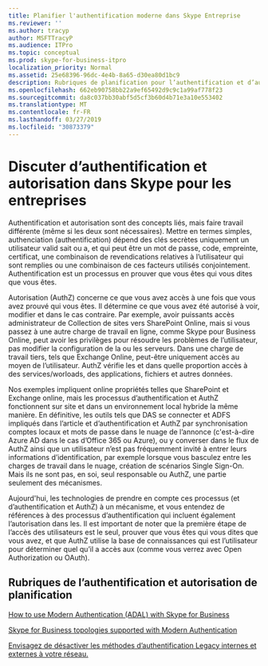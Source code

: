 ```yaml
---
title: Planifier l'authentification moderne dans Skype Entreprise
ms.reviewer: ''
ms.author: tracyp
author: MSFTTracyP
ms.audience: ITPro
ms.topic: conceptual
ms.prod: skype-for-business-itpro
localization_priority: Normal
ms.assetid: 25e68396-96dc-4e4b-8a65-d30ea80d1bc9
description: Rubriques de planification pour l’authentification et d’autorisation pour Skype pour Business Server, y compris l’intégration avec d’autres produits
ms.openlocfilehash: 662eb90758bb22a9ef65492d9c9c1a99af778f23
ms.sourcegitcommit: da8c037bb30abf5d5cf3b60d4b71e3a10e553402
ms.translationtype: MT
ms.contentlocale: fr-FR
ms.lasthandoff: 03/27/2019
ms.locfileid: "30873379"
---
```

# <a name="discussing-authentication-and-authorization-in-skype-for-business"></a>Discuter d’authentification et autorisation dans Skype pour les entreprises

Authentification et autorisation sont des concepts liés, mais faire travail différente (même si les deux sont nécessaires). Mettre en termes simples, authenciation (authentification) dépend des clés secrètes uniquement un utilisateur valid sait ou a, et qui peut être un mot de passe, code, empreinte, certificat, une combinaison de revendications relatives à l’utilisateur qui sont remplies ou une combinaison de ces facteurs utilisés conjointement. Authentification est un processus en prouver que vous êtes qui vous dites que vous êtes.

Autorisation (AuthZ) concerne ce que vous avez accès à une fois que vous avez prouvé qui vous êtes. Il détermine ce que vous avez été autorisé à voir, modifier et dans le cas contraire. Par exemple, avoir puissants accès administrateur de Collection de sites vers SharePoint Online, mais si vous passez à une autre charge de travail en ligne, comme Skype pour Business Online, peut avoir les privilèges pour résoudre les problèmes de l’utilisateur, pas modifier la configuration de la ou les serveurs. Dans une charge de travail tiers, tels que Exchange Online, peut-être uniquement accès au moyen de l’utilisateur. AuthZ vérifie les et dans quelle proportion accès à des services/worloads, des applications, fichiers et autres données.

Nos exemples impliquent online propriétés telles que SharePoint et Exchange online, mais les processus d’authentification et AuthZ fonctionnent sur site et dans un environnement local hybride la même manière. En définitive, les outils tels que DAS se connecter et ADFS impliqués dans l’article et d’authentification et AuthZ par synchronisation comptes locaux et mots de passe dans le nuage de l’annonce (c'est-à-dire Azure AD dans le cas d’Office 365 ou Azure), ou y converser dans le flux de AuthZ ainsi que un utilisateur n’est pas fréquemment invité à entrer leurs informations d’identification, par exemple lorsque vous basculez entre les charges de travail dans le nuage, création de scénarios Single Sign-On. Mais ils ne sont pas, en soi, seul responsable ou AuthZ, une partie seulement des mécanismes.

Aujourd'hui, les technologies de prendre en compte ces processus (et d’authentification et AuthZ) à un mécanisme, et vous entendez de références à des processus d’authentification qui incluent également l’autorisation dans les. Il est important de noter que la première étape de l’accès des utilisateurs est le seul, prouver que vous êtes qui vous dites que vous avez, et que AuthZ utilise la base de connaissances qui est l’utilisateur pour déterminer quel qu’il a accès aux (comme vous verrez avec Open Authorization ou OAuth).

  
## <a name="authentication-and-authorization-planning-topics"></a>Rubriques de l’authentification et autorisation de planification

[How to use Modern Authentication (ADAL) with Skype for Business](plan-adal.md)

[Skype for Business topologies supported with Modern Authentication](topologies-supported.md)

[Envisagez de désactiver les méthodes d’authentification Legacy internes et externes à votre réseau.](turn-on-modern-auth.md)

